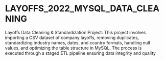 # LAYOFFS_2022_MYSQL_DATA_CLEANING
Layoffs Data Cleaning &amp; Standardization Project: This project involves importing a CSV dataset of company layoffs, removing duplicates, standardizing industry names, dates, and country formats, handling null values, and optimizing the table structure in MySQL. The process is executed through a staged ETL pipeline ensuring data integrity and quality
